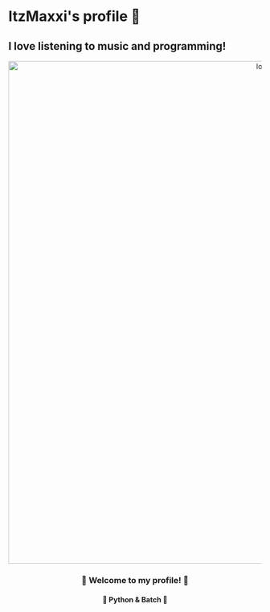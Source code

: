 # ItzMaxxi's profile 💮
## I love listening to music and programming!

<div align="middle" alt="card">
  <img src="https://cdn.discordapp.com/attachments/916868561111253054/917042831351246918/Morteratsch_glacier_1.png" alt="logo" width="1000px"> 
  <h3> 🍥 Welcome to my profile! 🍥 </h3>
  <h4> 🔮 Python & Batch 🔮</h4>
</div>
